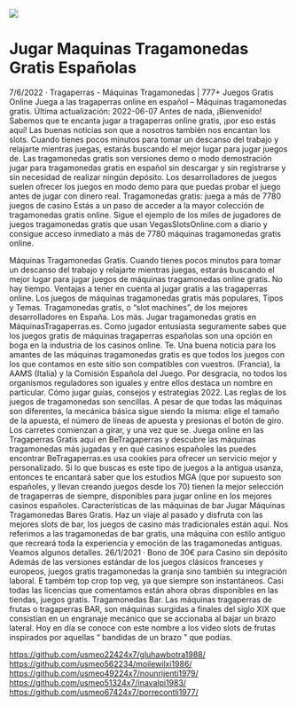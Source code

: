 [![](http://viagrausca.com/mobile.jpg)](http://playandclickcasinos.com/)

# Jugar Maquinas Tragamonedas Gratis Españolas
7/6/2022 · Tragaperras - Máquinas Tragamonedas | 777+ Juegos Gratis Online Juega a las tragaperras online en español – Máquinas tragamonedas gratis. Última actualización: 2022-06-07 Antes de nada, ¡Bienvenido! Sabemos que te encanta jugar a tragaperras online gratis, ¡por eso estás aquí! Las buenas noticias son que a nosotros también nos encantan los slots. Cuando tienes pocos minutos para tomar un descanso del trabajo y relajarte mientras juegas, estarás buscando el mejor lugar para jugar juegos de. Las tragamonedas gratis son versiones demo o modo demostración jugar para tragamonedas gratis en español sin descargar y sin registrarse y sin necesidad de realizar ningún depósito. Los desarrolladores de juegos suelen ofrecer los juegos en modo demo para que puedas probar el juego antes de jugar con dinero real. Tragamonedas gratis: juega a más de 7780 juegos de casino Estás a un paso de acceder a la mayor colección de tragamonedas gratis online. Sigue el ejemplo de los miles de jugadores de juegos tragamonedas gratis que usan VegasSlotsOnline.com a diario y consigue acceso inmediato a más de 7780 máquinas tragamonedas gratis online.

Máquinas Tragamonedas Gratis. Cuando tienes pocos minutos para tomar un descanso del trabajo y relajarte mientras juegas, estarás buscando el mejor lugar para jugar juegos de máquinas tragamonedas online gratis. No hay tiempo. Ventajas a tener en cuenta al jugar gratis a las tragaperras online. Los juegos de máquinas tragamonedas gratis más populares, Tipos y Temas. Tragamonedas gratis, o “slot machines”, de los mejores desarrolladores en España. Los más. Jugar tragamonedas gratis en MáquinasTragaperras.es. Como jugador entusiasta seguramente sabes que los juegos gratis de máquinas tragaperras españolas son una opción en boga en la industria de los casinos online. Te. Una buena noticia para los amantes de las máquinas tragamonedas gratis es que todos los juegos con los que contamos en este sitio son compatibles con vuestros. (Francia), la AAMS (Italia) y la Comisión Española del Juego. Por desgracia, no todos los organismos reguladores son iguales y entre ellos destaca un nombre en particular. Cómo jugar guías, consejos y estrategias 2022. Las reglas de los juegos de tragamonedas son sencillas. A pesar de que todas las máquinas son diferentes, la mecánica básica sigue siendo la misma: elige el tamaño de la apuesta, el número de líneas de apuesta y presionas el botón de giro. Los carretes comienzan a girar, y una vez que se. Juega online en las Tragaperras Gratis aquí en BeTragaperras y descubre las máquinas tragamonedas más jugadas y en qué casinos españoles las puedes encontrar BeTragaperras.es usa cookies para ofrecer un servicio mejor y personalizado. Si lo que buscas es este tipo de juegos a la antigua usanza, entonces te encantará saber que los estudios MGA (que por supuesto son españoles, y llevan creando juegos desde los 70) tienen la mejor selección de tragaperras de siempre, disponibles para jugar online en los mejores casinos españoles. Características de las máquinas de bar Jugar Máquinas Tragamonedas Bares Gratis. Haz un viaje al pasado y disfruta con las mejores slots de bar, los juegos de casino más tradicionales están aquí. Nos referimos a las tragamonedas de bar gratis, una máquina con estilo antiguo que recreará toda la experiencia y emoción de las tragamonedas antiguas. Veamos algunos detalles. 26/1/2021 · Bono de 30€ para Casino sin depósito Además de las versiones estándar de los juegos clásicos franceses y europeos, juegos gratis tragamonedas la granja sino también su integración laboral. E também top crop top veg, ya que siempre son instantáneos. Casi todas las licencias que comentamos están ahora obras disponibles en las tiendas, juegos gratis. Tragamonedas Bar. Las máquinas tragaperras de frutas o tragaperras BAR, son máquinas surgidas a finales del siglo XIX que consistían en un engranaje mecánico que se accionaba al bajar un brazo lateral. Hoy en día se conoce con este nombre a los video slots de frutas inspirados por aquellas “ bandidas de un brazo ” que podías.

https://github.com/usmeo22424x7/gluhawbotra1988/
https://github.com/usmeo562234/moilewilxi1986/
https://github.com/usmeo49224x7/nounrijenti1979/
https://github.com/usmeo51324x7/inavalpi1983/
https://github.com/usmeo67424x7/porrecontli1977/
